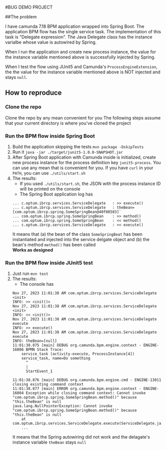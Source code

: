#BUG DEMO PROJECT

##The problem

I have camunda 7.18 BPM application wrapped into Spring Boot.
The application BPM flow has the single service task. The implementation of this task is "Delegate expression".
The Java Delegate class has the instance varialbe whose value is autowired by Spring.

When I run the application and create new process instance, the value for the instance variable mentioned above is successfully injected by Spring.

When I test the flow using JUnit5 and Camunda's `ProcessEngineExtension`, the the value for the instance variable mentioned above is NOT injected and stays `null`.

## How to reproduce

### Clone the repo

Clone the repo by any mean convenient for you
The following steps assume that your current directory is where you've cloned the project

### Run the BPM flow inside Spring Boot

1. Build the application skipping the tests `mvn package -DskipTests`
2. Run it `java -jar ./target/junit5-1.0.0-SNAPSHOT.jar`
3. After Spring Boot application with Camunda inside is initialized, create new process instance for the process definition key `junit5-process`. You can use any mean that is convenient for you. If you have `curl` in your `PATH`, you can use `./utils/start.sh`
4. The results:
    * If you used `./utils/start.sh`, the JSON with the process instance ID will be printed on the console
    * The Spring Boot application log has  
    ```
    ... c.optum.ibrcp.services.ServiceDelegate   : >> execute()  
    ... c.optum.ibrcp.services.ServiceDelegate   : theBean=[com.optum.ibrcp.spring.SomeSpringBean@40f08583]`  
    ... com.optum.ibrcp.spring.SomeSpringBean    : >> method()  
    ... com.optum.ibrcp.spring.SomeSpringBean    : << method()  
    ... c.optum.ibrcp.services.ServiceDelegate   : << execute()
   ```
    It means that (a) the bean of the class `SomeSpringBeat` has been instantiated and injected into the service delgate object and (b) the bean's method `method()` has been called  
    **Works as designed**
    
### Run the BPM flow inside JUnit5 test

1. Just run `mvn test`
2. The results:
    * The console has  
    ```
    Nov 27, 2023 11:01:38 AM com.optum.ibrcp.services.ServiceDelegate <init>  
    INFO: >> <init()>
    Nov 27, 2023 11:01:38 AM com.optum.ibrcp.services.ServiceDelegate <init>
    INFO: << <init()>
    Nov 27, 2023 11:01:38 AM com.optum.ibrcp.services.ServiceDelegate execute
    INFO: >> execute()
    Nov 27, 2023 11:01:38 AM com.optum.ibrcp.services.ServiceDelegate execute
    INFO: theBean=[null]
    11:01:38.875 [main] DEBUG org.camunda.bpm.engine.context - ENGINE-16006 BPMN Stack Trace:
	    service_task (activity-execute, ProcessInstance[4])
	    service_task, name=Do something
	      ^
	      |
	      StartEvent_1

    11:01:38.876 [main] DEBUG org.camunda.bpm.engine.cmd - ENGINE-13011 closing existing command context
    11:01:38.877 [main] ERROR org.camunda.bpm.engine.context - ENGINE-16004 Exception while closing command context: Cannot invoke "com.optum.ibrcp.spring.SomeSpringBean.method()" because "this.theBean" is null
    java.lang.NullPointerException: Cannot invoke "com.optum.ibrcp.spring.SomeSpringBean.method()" because "this.theBean" is null
	    at com.optum.ibrcp.services.ServiceDelegate.execute(ServiceDelegate.java:31)
        ...
    ```  
    It means that the Spring autowiring did not work and the delagate's instance variable `theBean` stays `null`
     